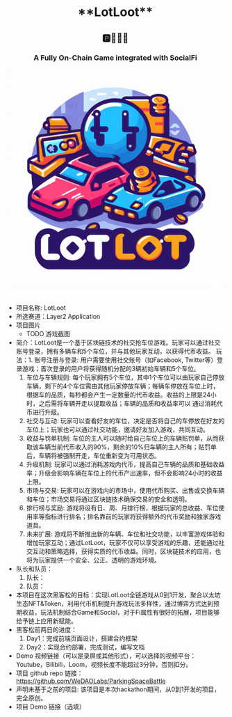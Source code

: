 <div align="center">
<h1>**LotLoot**</h1>
<h2>🅿️🚗🚕🚙</h2>
<h3>A Fully On-Chain Game integrated with SocialFi</h3>
<img src="./assets/logo_lotloot.jpg" width="900">
</div>
<br/>

- 项目名称: LotLoot
- 所选赛道：Layer2 Application
- 项目图片
  - TODO 游戏截图
- 简介：LotLoot是一个基于区块链技术的社交抢车位游戏。玩家可以通过社交账号登录，拥有多辆车和5个车位，并与其他玩家互动，以获得代币收益。
  玩法：1. 账号注册与登录:
  用户需要使用社交账号（如Facebook, Twitter等）登录游戏；首次登录的用户将获得随机分配的3辆初始车辆和5个车位。
  1. 车位与车辆规则:
  每个玩家拥有5个车位，其中1个车位可以由玩家自己停放车辆，剩下的4个车位需由其他玩家停放车辆；每辆车停放在车位上时，根据车的品质，每秒都会产生一定数量的代币收益。收益的上限是24小时，之后需将车辆开走以提取收益；车辆的品质和收益率可以 通过消耗代币进行升级。
  1. 社交与互动:
  玩家可以查看好友的车位，决定是否将自己的车停放在好友的车位上；玩家也可以通过社交功能，邀请好友加入游戏，共同互动。
  1. 收益与罚单机制:
  车位的主人可以随时给自己车位上的车辆贴罚单，从而获取该车辆当前代币收入的90%，剩余的10%归车辆的主人所有；贴罚单后，车辆将被强制开走，车位重新变为可用状态。
  1. 升级机制:
  玩家可以通过消耗游戏内代币，提高自己车辆的品质和基础收益率；升级会影响车辆在车位上的代币产出速率，但不会影响24小时的收益上限。
  1. 市场与交易:
  玩家可以在游戏内的市场中，使用代币购买、出售或交换车辆和车位；市场交易将通过区块链技术确保交易的安全和透明。
  1. 排行榜与奖励:
  游戏将设有日、周、月排行榜，根据玩家的总收益、车位使用率等指标进行排名；排名靠前的玩家将获得额外的代币奖励和独家游戏道具。
  1. 未来扩展:
  游戏将不断推出新的车辆、车位和社交功能，以丰富游戏体验和增加玩家互动；通过LotLoot，玩家不仅可以享受游戏的乐趣，还能通过社交互动和策略选择，获得实质的代币收益。同时，区块链技术的应用，也将为玩家提供一个安全、公正、透明的游戏环境。
- 队长和队员：
  1. 队长：
  1. 队员：
- 本项目在这次黑客松的目标：实现LotLoot全链游戏从0到1开发，聚合以太坊生态NFT&Token，利用代币机制提升游戏玩法多样性，通过博弈方式达到预期收益，玩法机制结合Game和Social，对于Fi属性有很好的拓展，项目能够给予链上应用新赋能。
- 黑客松前两日的进度：
  1. Day1：完成前端页面设计，搭建合约框架
  1. Day2：实现合约部署，完成测试，编写文档            
- Demo 视频链接（可以是录屏或其他形式），可以选择的视频平台：Youtube，Bilibili，Loom，视频长度不能超过3分钟，否则扣分。
- 项目 github repo 链接：https://github.com/WeDAOLabs/ParkingSpaceBattle
- 声明未基于之前的项目: 该项目是本次hackathon期间，从0到1开发的项目，完全原创。
- 项目 Demo 链接（选填）


